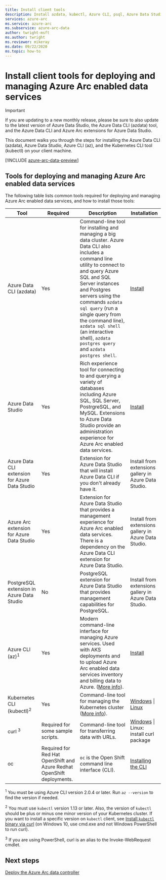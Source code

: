 ```yaml
---
title: Install client tools
description: Install azdata, kubectl, Azure CLI, psql, Azure Data Studio (Insiders), and the Arc extension for Azure Data Studio
services: azure-arc
ms.service: azure-arc
ms.subservice: azure-arc-data
author: twright-msft
ms.author: twright
ms.reviewer: mikeray
ms.date: 09/22/2020
ms.topic: how-to
---
```


# Install client tools for deploying and managing Azure Arc enabled data services

> [!IMPORTANT]
> If you are updating to a new monthly release, please be sure to also update to the latest version of Azure Data Studio, the Azure Data CLI (azdata) tool, and the Azure Data CLI and Azure Arc extensions for Azure Data Studio.

This document walks you through the steps for installing the Azure Data CLI (azdata), Azure Data Studio, Azure CLI (az), and the Kubernetes CLI tool (kubectl) on your client machine.

[!INCLUDE [azure-arc-data-preview](../../../includes/azure-arc-data-preview.md)]

## Tools for deploying and managing Azure Arc enabled data services 

The following table lists common tools required for deploying and managing Azure Arc enabled data services, and how to install those tools:

| Tool | Required | Description | Installation |
|---|---|---|---|
| Azure Data CLI (azdata) | Yes | Command-line tool for installing and managing a big data cluster. Azure Data CLI also includes a command line utility to connect to and query Azure SQL and SQL Server instances and Postgres servers using the commands `azdata sql query` (run a single query from the command line), `azdata sql shell` (an interactive shell), `azdata postgres query` and `azdata postgres shell`. | [Install](/sql/azdata/install/deploy-install-azdata?toc=/azure/azure-arc/data/toc.json&bc=/azure/azure-arc/data/breadcrumb/toc.json) |
| Azure Data Studio | Yes | Rich experience tool for connecting to and querying a variety of databases including Azure SQL, SQL Server, PostrgreSQL, and MySQL. Extensions to Azure Data Studio provide an administration experience for Azure Arc enabled data services. | [Install](https://aka.ms/getazuredatastudio) |
| Azure Data CLI extension for Azure Data Studio | Yes | Extension for Azure Data Studio that will install Azure Data CLI if you don't already have it.| Install from extensions gallery in Azure Data Studio.|
| Azure Arc extension for Azure Data Studio | Yes | Extension for Azure Data Studio that provides a management experience for Azure Arc enabled data services. There is a dependency on the Azure Data CLI extension for Azure Data Studio. | Install from extensions gallery in Azure Data Studio.|
| PostgreSQL extension in Azure Data Studio | No | PostgreSQL extension for Azure Data Studio that provides management capabilities for PostgreSQL. | <!--{need link} [Install](../azure-data-studio/data-virtualization-extension.md) --> Install from extensions gallery in Azure Data Studio.|
| Azure CLI (az)<sup>1</sup> | Yes | Modern command-line interface for managing Azure services. Used with AKS deployments and to upload Azure Arc enabled data services inventory and billing data to Azure. ([More info](/cli/azure/?view=azure-cli-latest&preserve-view=true)). | [Install](/cli/azure/install-azure-cli?view=azure-cli-latest&preserve-view=true) |
| Kubernetes CLI (kubectl)<sup>2</sup> | Yes | Command-line tool for managing the Kubernetes cluster ([More info](https://kubernetes.io/docs/tasks/tools/install-kubectl/)). | [Windows](https://kubernetes.io/docs/tasks/tools/install-kubectl/#install-with-powershell-from-psgallery) \| [Linux](https://kubernetes.io/docs/tasks/tools/install-kubectl/#install-using-native-package-management) |
| curl <sup>3</sup> | Required for some sample scripts. | Command-line tool for transferring data with URLs. | [Windows](https://curl.haxx.se/windows/) \| Linux: install curl package |
| oc | Required for Red Hat OpenShift and Azure Redhat OpenShift deployments. |`oc` is the Open Shift command line interface (CLI). | [Installing the CLI](https://docs.openshift.com/container-platform/4.4/cli_reference/openshift_cli/getting-started-cli.html#installing-the-cli)



<sup>1</sup> You must be using Azure CLI version 2.0.4 or later. Run `az --version` to find the version if needed.

<sup>2</sup> You must use `kubectl` version 1.13 or later. Also, the version of `kubectl` should be plus or minus one minor version of your Kubernetes cluster. If you want to install a specific version on `kubectl` client, see [Install `kubectl` binary via curl](https://kubernetes.io/docs/tasks/tools/install-kubectl/#install-kubectl-binary-using-curl) (on Windows 10, use cmd.exe and not Windows PowerShell to run curl).

<sup>3</sup> If you are using PowerShell, curl is an alias to the Invoke-WebRequest cmdlet.

## Next steps

[Deploy the Azure Arc data controller](create-data-controller.md)
